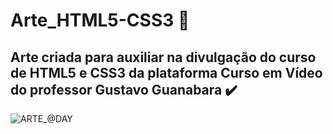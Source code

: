 # Arte_HTML5-CSS3 :diamond_shape_with_a_dot_inside:


## Arte criada para auxiliar na divulgação do curso de HTML5 e CSS3 da plataforma Curso em Vídeo do professor Gustavo Guanabara :heavy_check_mark:


![ARTE_@DAY](https://user-images.githubusercontent.com/71513260/151565255-f6796c31-916d-4fb1-8284-38be5788a86f.png)

